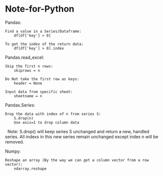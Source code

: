 # Note-for-Python
Pandas:
	
    Find a value in a Series/Dataframe:
		df[df['key'] > 0]
        
    To get the index of the return data:
		df[df['key'] > 0].index

Pandas.read_excel:
	
	Skip the first n rows: 
		skiprows = n
		
	Do Not take the first row as keys:
    	header = None
		
	Input data from specific sheet:
		sheetname = n
    
Pandas.Series:
	
	Drop the data with index of n from series S:
    	S.drop(n)
		Use axis=1 to drop column data
    	Note: S.drop() will keep series S unchanged and return a new, handled series. All indexs in this new series remain unchanged except index n will be removed.
		
	
Numpy:

	Reshape an array (By the way we can get a column vector from a row vector):
		ndarray.reshape
	
